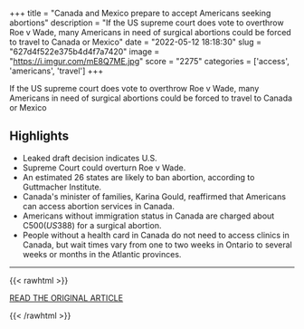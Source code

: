 +++
title = "Canada and Mexico prepare to accept Americans seeking abortions"
description = "If the US supreme court does vote to overthrow Roe v Wade, many Americans in need of surgical abortions could be forced to travel to Canada or Mexico"
date = "2022-05-12 18:18:30"
slug = "627d4f522e375b4d4f7a7420"
image = "https://i.imgur.com/mE8Q7ME.jpg"
score = "2275"
categories = ['access', 'americans', 'travel']
+++

If the US supreme court does vote to overthrow Roe v Wade, many Americans in need of surgical abortions could be forced to travel to Canada or Mexico

## Highlights

- Leaked draft decision indicates U.S.
- Supreme Court could overturn Roe v Wade.
- An estimated 26 states are likely to ban abortion, according to Guttmacher Institute.
- Canada's minister of families, Karina Gould, reaffirmed that Americans can access abortion services in Canada.
- Americans without immigration status in Canada are charged about C$500 (US$388) for a surgical abortion.
- People without a health card in Canada do not need to access clinics in Canada, but wait times vary from one to two weeks in Ontario to several weeks or months in the Atlantic provinces.

---

{{< rawhtml >}}
  <p class="article-category">
    <a target="_blank" href="https://www.theguardian.com/us-news/2022/may/09/canada-mexico-abortions-american">READ THE ORIGINAL ARTICLE</a>
  </p>
{{< /rawhtml >}}
